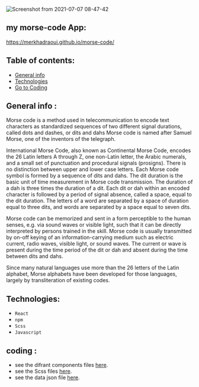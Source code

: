
![Screenshot from 2021-07-07 08-47-42](https://user-images.githubusercontent.com/75792175/124712876-21809100-df00-11eb-87b9-6f3028c3675f.png)

## my morse-code App: 
https://merkhadraoui.github.io/morse-code/


## Table of contents:
* [General info](#general-info-about-morse-code-APP )
* [Technologies](#technologies)
* [ Go to Coding](#coding)



## General info :

Morse code is a method used in telecommunication to encode text characters as standardized sequences of two different signal durations, called dots and dashes, or dits and dahs Morse code is named after Samuel Morse, one of the inventors of the telegraph.

International Morse Code, also known as Continental Morse Code, encodes the 26 Latin letters A through Z, one non-Latin letter, the Arabic numerals, and a small set of punctuation and procedural signals (prosigns). There is no distinction between upper and lower case letters. Each Morse code symbol is formed by a sequence of dits and dahs. The dit duration is the basic unit of time measurement in Morse code transmission. The duration of a dah is three times the duration of a dit. Each dit or dah within an encoded character is followed by a period of signal absence, called a space, equal to the dit duration. The letters of a word are separated by a space of duration equal to three dits, and words are separated by a space equal to seven dits.

Morse code can be memorized and sent in a form perceptible to the human senses, e.g. via sound waves or visible light, such that it can be directly interpreted by persons trained in the skill. Morse code is usually transmitted by on-off keying of an information-carrying medium such as electric current, radio waves, visible light, or sound waves. The current or wave is present during the time period of the dit or dah and absent during the time between dits and dahs.

Since many natural languages use more than the 26 letters of the Latin alphabet, Morse alphabets have been developed for those languages, largely by transliteration of existing codes.

## Technologies:

- `React`
- `npm`
- `Scss`
- `Javascript`

## coding :
* see the difrant components files [here](https://github.com/MerKhadraoui/morse-code/tree/main/src).
* see the Scss files [here](https://github.com/MerKhadraoui/morse-code/blob/main/src/sass/main.scss).
*  see the data json file [here](https://github.com/MerKhadraoui/morse-code/blob/main/src/data.json).
